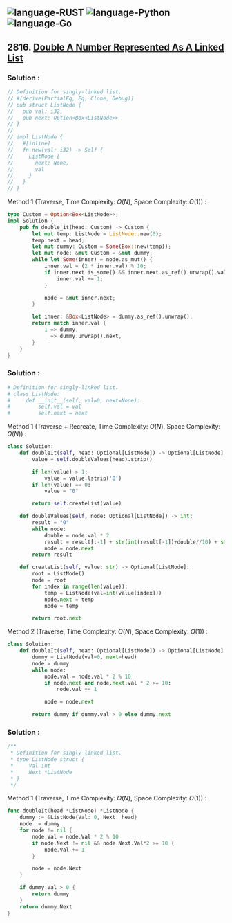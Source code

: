 ![language-RUST](https://img.shields.io/badge/RUST-8d4004?style=for-the-badge&logo=RUST)
![language-Python](https://img.shields.io/badge/Python-ffd43b?style=for-the-badge&logo=PYTHON)
![language-Go](https://img.shields.io/badge/Go-00add8?style=for-the-badge&logo=GO&logoColor=white)
---

## 2816. [Double A Number Represented As A Linked List](https://leetcode.com/problems/double-a-number-represented-as-a-linked-list)

### Solution :

```rust
// Definition for singly-linked list.
// #[derive(PartialEq, Eq, Clone, Debug)]
// pub struct ListNode {
//   pub val: i32,
//   pub next: Option<Box<ListNode>>
// }
//
// impl ListNode {
//   #[inline]
//   fn new(val: i32) -> Self {
//     ListNode {
//       next: None,
//       val
//     }
//   }
// }
```

Method 1 (Traverse, Time Complexity: $O(N)$, Space Complexity: $O(1)$) :
```rust
type Custom = Option<Box<ListNode>>;
impl Solution {
    pub fn double_it(head: Custom) -> Custom {
        let mut temp: ListNode = ListNode::new(0);
        temp.next = head;
        let mut dummy: Custom = Some(Box::new(temp));
        let mut node: &mut Custom = &mut dummy;
        while let Some(inner) = node.as_mut() {
            inner.val = (2 * inner.val) % 10;
            if inner.next.is_some() && inner.next.as_ref().unwrap().val * 2 >= 10 {
                inner.val += 1;
            }

            node = &mut inner.next;
        }

        let inner: &Box<ListNode> = dummy.as_ref().unwrap();
        return match inner.val {
            1 => dummy,
            _ => dummy.unwrap().next,
        }
    }
}
```

### Solution :

```python
# Definition for singly-linked list.
# class ListNode:
#     def __init__(self, val=0, next=None):
#         self.val = val
#         self.next = next
```

Method 1 (Traverse + Recreate, Time Complexity: $O(N)$, Space Complexity: $O(N)$) :
```python
class Solution:
    def doubleIt(self, head: Optional[ListNode]) -> Optional[ListNode]:
        value = self.doubleValues(head).strip()

        if len(value) > 1:
            value = value.lstrip('0')
        if len(value) == 0:
            value = "0"

        return self.createList(value)

    def doubleValues(self, node: Optional[ListNode]) -> int:
        result = "0"
        while node:
            double = node.val * 2
            result = result[:-1] + str(int(result[-1])+double//10) + str(double%10)
            node = node.next
        return result

    def createList(self, value: str) -> Optional[ListNode]:
        root = ListNode()
        node = root
        for index in range(len(value)):
            temp = ListNode(val=int(value[index]))
            node.next = temp
            node = temp

        return root.next
```

Method 2 (Traverse, Time Complexity: $O(N)$, Space Complexity: $O(1)$) :
```python
class Solution:
    def doubleIt(self, head: Optional[ListNode]) -> Optional[ListNode]:
        dummy = ListNode(val=0, next=head)
        node = dummy
        while node:
            node.val = node.val * 2 % 10
            if node.next and node.next.val * 2 >= 10:
                node.val += 1

            node = node.next

        return dummy if dummy.val > 0 else dummy.next
```

### Solution :

```go
/**
 * Definition for singly-linked list.
 * type ListNode struct {
 *     Val int
 *     Next *ListNode
 * }
 */
```

Method 1 (Traverse, Time Complexity: $O(N)$, Space Complexity: $O(1)$) :
```go
func doubleIt(head *ListNode) *ListNode {
    dummy := &ListNode{Val: 0, Next: head}
    node := dummy
    for node != nil {
        node.Val = node.Val * 2 % 10
        if node.Next != nil && node.Next.Val*2 >= 10 {
            node.Val += 1
        }

        node = node.Next
    }

    if dummy.Val > 0 {
        return dummy
    }
    return dummy.Next
}
```
